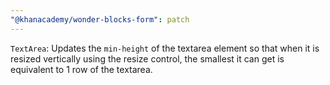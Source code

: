 ```yaml
---
"@khanacademy/wonder-blocks-form": patch
---
```


`TextArea`: Updates the `min-height` of the textarea element so that when it is resized vertically using the resize control, the smallest it can get is equivalent to 1 row of the textarea.
